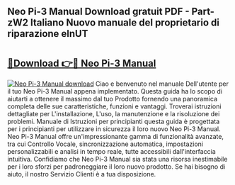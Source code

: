 ## Neo Pi-3 Manual Download gratuit PDF - Part-zW2 Italiano Nuovo manuale del proprietario di riparazione elnUT

# <h2><a href="http://dff1978.blite.top/?on=Neo+Pi-3+Manual">🔗Download 👉🔴 Neo Pi-3 Manual</a></h2>

[![Neo Pi-3 Manual download](https://i.imgur.com/lujVjoI.png)](http://dff1978.blite.top/?on=Neo+Pi-3+Manual)
Ciao e benvenuto nel manuale Dell'utente per il tuo Neo Pi-3 Manual appena implementato. Questa guida ha lo scopo di aiutarti a ottenere il massimo dal tuo Prodotto fornendo una panoramica completa delle sue caratteristiche, funzioni e vantaggi. Troverai istruzioni dettagliate per L'installazione, L'uso, la manutenzione e la risoluzione dei problemi. Manuale di Istruzioni per principianti questa guida è progettata per i principianti per utilizzare in sicurezza il loro nuovo Neo Pi-3 Manual. Neo Pi-3 Manual offre un'impressionante gamma di funzionalità avanzate, tra cui Controllo Vocale, sincronizzazione automatica, impostazioni personalizzabili e analisi in tempo reale, tutte accessibili dall'interfaccia intuitiva. Confidiamo che Neo Pi-3 Manual sia stata una risorsa inestimabile per i loro sforzi per padroneggiare il loro nuovo prodotto. Se hai bisogno di aiuto, il nostro Servizio Clienti è a tua disposizione.
